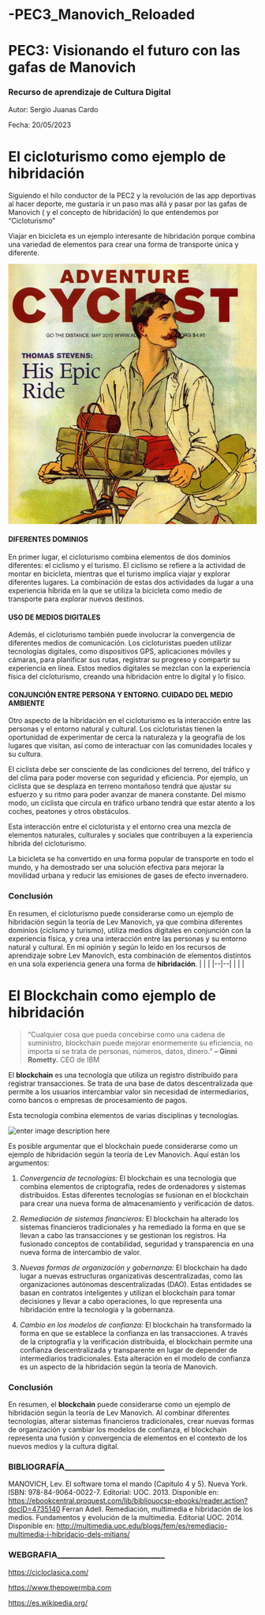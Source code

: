 # -PEC3_Manovich_Reloaded

# PEC3: Visionando el futuro con las gafas de Manovich 

### Recurso de aprendizaje de Cultura Digital 


Autor: Sergio Juanas Cardo

Fecha: 20/05/2023

# El cicloturismo como ejemplo de hibridación

Siguiendo el hilo conductor de la PEC2 y la revolución de las app deportivas al hacer deporte, me gustaría ir un paso mas allá y pasar por las gafas de Manovich ( y el concepto de hibridación) lo que entendemos por “Cicloturismo”

Viajar en bicicleta es un ejemplo interesante de hibridación porque combina una variedad de elementos para crear una forma de transporte única y diferente.

![Un viajero en bicicleta](/thomasstevens.jpg)

#### DIFERENTES DOMINIOS

En primer lugar, el cicloturismo combina elementos de dos dominios diferentes: el ciclismo y el turismo. El ciclismo se refiere a la actividad de montar en bicicleta, mientras que el turismo implica viajar y explorar diferentes lugares. La combinación de estas dos actividades da lugar a una experiencia híbrida en la que se utiliza la bicicleta como medio de transporte para explorar nuevos destinos.

#### USO DE MEDIOS DIGITALES

Además, el cicloturismo también puede involucrar la convergencia de diferentes medios de comunicación. Los cicloturistas pueden utilizar tecnologías digitales, como dispositivos GPS, aplicaciones móviles y cámaras, para planificar sus rutas, registrar su progreso y compartir su experiencia en línea. Estos medios digitales se mezclan con la experiencia física del cicloturismo, creando una hibridación entre lo digital y lo físico.

#### CONJUNCIÓN ENTRE PERSONA Y ENTORNO. CUIDADO DEL MEDIO AMBIENTE

Otro aspecto de la hibridación en el cicloturismo es la interacción entre las personas y el entorno natural y cultural. Los cicloturistas tienen la oportunidad de experimentar de cerca la naturaleza y la geografía de los lugares que visitan, así como de interactuar con las comunidades locales y su cultura.

El ciclista debe ser consciente de las condiciones del terreno, del tráfico y del clima para poder moverse con seguridad y eficiencia. Por ejemplo, un ciclista que se desplaza en terreno montañoso tendrá que ajustar su esfuerzo y su ritmo para poder avanzar de manera constante. Del mismo modo, un ciclista que circula en tráfico urbano tendrá que estar atento a los coches, peatones y otros obstáculos.

Esta interacción entre el cicloturista y el entorno crea una mezcla de elementos naturales, culturales y sociales que contribuyen a la experiencia híbrida del cicloturismo.

La bicicleta se ha convertido en una forma popular de transporte en todo el mundo, y ha demostrado ser una solución efectiva para mejorar la movilidad urbana y reducir las emisiones de gases de efecto invernadero.

### Conclusión 

En resumen, el cicloturismo puede considerarse como un ejemplo de hibridación según la teoría de Lev Manovich, ya que combina diferentes dominios (ciclismo y turismo), utiliza medios digitales en conjunción con la experiencia física, y crea una interacción entre las personas y su entorno natural y cultural. En mi opinión y según lo leído en los recursos de aprendizaje sobre Lev Manovich, esta combinación de elementos distintos en una sola experiencia genera una forma de **hibridación**.
|  |  |
|--|--|
|  |  |


# El Blockchain como ejemplo de hibridación

>“Cualquier cosa que pueda concebirse como una cadena de suministro, blockchain puede mejorar enormemente su eficiencia, no importa si se trata de personas, números, datos, dinero.” 
>**– Ginni Rometty.** CEO de IBM
>


El **blockchain** es una tecnología que utiliza un registro distribuido para registrar transacciones. Se trata de una base de datos descentralizada que permite a los usuarios intercambiar valor sin necesidad de intermediarios, como bancos o empresas de procesamiento de pagos.

Esta tecnología combina elementos de varias disciplinas y tecnologías.


![enter image description here](https://www.thepowermba.com/es/wp-content/uploads/2021/08/%C2%BFCo%CC%81mo-funciona-la-blockchain_-01-2-1.jpg)

Es posible argumentar que el blockchain puede considerarse como un ejemplo de hibridación según la teoría de Lev Manovich. Aquí están los argumentos:

1. *Convergencia de tecnologías:* El blockchain es una tecnología que combina elementos de criptografía, redes de ordenadores y sistemas distribuidos. Estas diferentes tecnologías se fusionan en el blockchain para crear una nueva forma de almacenamiento y verificación de datos.

2. *Remediación de sistemas financieros:* El blockchain ha alterado los sistemas financieros tradicionales y ha remediado la forma en que se llevan a cabo las transacciones y se gestionan los registros. Ha fusionado conceptos de contabilidad, seguridad y transparencia en una nueva forma de intercambio de valor.

3. *Nuevas formas de organización y gobernanza:* El blockchain ha dado lugar a nuevas estructuras organizativas descentralizadas, como las organizaciones autónomas descentralizadas (DAO). Estas entidades se basan en contratos inteligentes y utilizan el blockchain para tomar decisiones y llevar a cabo operaciones, lo que representa una hibridación entre la tecnología y la gobernanza.

4. *Cambio en los modelos de confianza:* El blockchain ha transformado la forma en que se establece la confianza en las transacciones. A través de la criptografía y la verificación distribuida, el blockchain permite una confianza descentralizada y transparente en lugar de depender de intermediarios tradicionales. Esta alteración en el modelo de confianza es un aspecto de la hibridación según la teoría de Manovich.

### Conclusión

En resumen, el **blockchain** puede considerarse como un ejemplo de hibridación según la teoría de Lev Manovich. Al combinar diferentes tecnologías, alterar sistemas financieros tradicionales, crear nuevas formas de organización y cambiar los modelos de confianza, el blockchain representa una fusión y convergencia de elementos en el contexto de los nuevos medios y la cultura digital.

### BIBLIOGRAFÍA__________________________
MANOVICH, Lev. El software toma el mando (Capítulo 4 y 5). Nueva York. ISBN: 978-84-9064-0022-7. Editorial: UOC. 2013. Disponible en:
https://ebookcentral.proquest.com/lib/bibliouocsp-ebooks/reader.action?docID=4735140
Ferran Adell. Remediación, multimedia e hibridación de los medios. Fundamentos y evolución de la multimedia. Editorial UOC. 2014. Disponible en:
http://multimedia.uoc.edu/blogs/fem/es/remediacio-multimedia-i-hibridacio-dels-mitjans/


### WEBGRAFIA____________________________

https://cicloclasica.com/

https://www.thepowermba.com

https://es.wikipedia.org/
